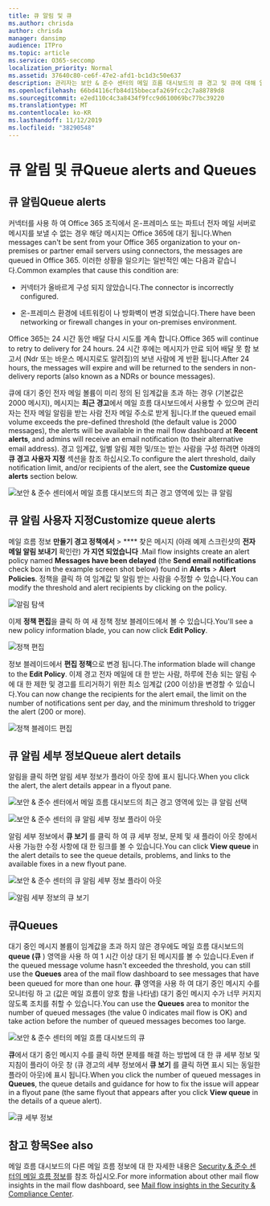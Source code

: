 ```yaml
---
title: 큐 알림 및 큐
ms.author: chrisda
author: chrisda
manager: dansimp
audience: ITPro
ms.topic: article
ms.service: O365-seccomp
localization_priority: Normal
ms.assetid: 37640c80-ce6f-47e2-afd1-bc1d3c50e637
description: 관리자는 보안 & 준수 센터의 메일 흐름 대시보드의 큐 경고 및 큐에 대해 알아볼 수 있습니다.
ms.openlocfilehash: 66bd4116cfb84d15bbecafa269fcc2c7a88789d8
ms.sourcegitcommit: e2ed110c4c3a8434f9fcc9d610069bc77bc39220
ms.translationtype: MT
ms.contentlocale: ko-KR
ms.lasthandoff: 11/12/2019
ms.locfileid: "38290548"
---
```

# <a name="queue-alerts-and-queues"></a><span data-ttu-id="c5695-103">큐 알림 및 큐</span><span class="sxs-lookup"><span data-stu-id="c5695-103">Queue alerts and Queues</span></span>

## <a name="queue-alerts"></a><span data-ttu-id="c5695-104">큐 알림</span><span class="sxs-lookup"><span data-stu-id="c5695-104">Queue alerts</span></span>

<span data-ttu-id="c5695-105">커넥터를 사용 하 여 Office 365 조직에서 온-프레미스 또는 파트너 전자 메일 서버로 메시지를 보낼 수 없는 경우 해당 메시지는 Office 365에 대기 됩니다.</span><span class="sxs-lookup"><span data-stu-id="c5695-105">When messages can't be sent from your Office 365 organization to your on-premises or partner email servers using connectors, the messages are queued in Office 365.</span></span> <span data-ttu-id="c5695-106">이러한 상황을 일으키는 일반적인 예는 다음과 같습니다.</span><span class="sxs-lookup"><span data-stu-id="c5695-106">Common examples that cause this condition are:</span></span>

- <span data-ttu-id="c5695-107">커넥터가 올바르게 구성 되지 않았습니다.</span><span class="sxs-lookup"><span data-stu-id="c5695-107">The connector is incorrectly configured.</span></span>

- <span data-ttu-id="c5695-108">온-프레미스 환경에 네트워킹이 나 방화벽이 변경 되었습니다.</span><span class="sxs-lookup"><span data-stu-id="c5695-108">There have been networking or firewall changes in your on-premises environment.</span></span>

<span data-ttu-id="c5695-109">Office 365는 24 시간 동안 배달 다시 시도를 계속 합니다.</span><span class="sxs-lookup"><span data-stu-id="c5695-109">Office 365 will continue to retry to delivery for 24 hours.</span></span> <span data-ttu-id="c5695-110">24 시간 후에는 메시지가 만료 되어 배달 못 함 보고서 (Ndr 또는 바운스 메시지로도 알려짐)의 보낸 사람에 게 반환 됩니다.</span><span class="sxs-lookup"><span data-stu-id="c5695-110">After 24 hours, the messages will expire and will be returned to the senders in non-delivery reports (also known as a NDRs or bounce messages).</span></span>

<span data-ttu-id="c5695-111">큐에 대기 중인 전자 메일 볼륨이 미리 정의 된 임계값을 초과 하는 경우 (기본값은 2000 메시지), 메시지는 **최근 경고**에서 메일 흐름 대시보드에서 사용할 수 있으며 관리자는 전자 메일 알림을 받는 사람 전자 메일 주소로 받게 됩니다.</span><span class="sxs-lookup"><span data-stu-id="c5695-111">If the queued email volume exceeds the pre-defined threshold (the default value is 2000 messages), the alerts will be available in the mail flow dashboard at **Recent alerts**, and admins will receive an email notification (to their alternative email address).</span></span> <span data-ttu-id="c5695-112">경고 임계값, 일별 알림 제한 및/또는 받는 사람을 구성 하려면 아래의 **큐 경고 사용자 지정** 섹션을 참조 하십시오.</span><span class="sxs-lookup"><span data-stu-id="c5695-112">To configure the alert threshold, daily notification limit, and/or recipients of the alert, see the **Customize queue alerts** section below.</span></span>

![보안 & 준수 센터에서 메일 흐름 대시보드의 최근 경고 영역에 있는 큐 알림](../media/5fc4a51c-6118-4270-960b-c6b176ef94ae.png)

## <a name="customize-queue-alerts"></a><span data-ttu-id="c5695-114">큐 알림 사용자 지정</span><span class="sxs-lookup"><span data-stu-id="c5695-114">Customize queue alerts</span></span>

<span data-ttu-id="c5695-115">메일 흐름 정보 **만들기 경고 정책에서** \> \*\*\*\* 찾은 메시지 (아래 예제 스크린샷의 **전자 메일 알림 보내기** 확인란) **가 지연 되었습니다** .</span><span class="sxs-lookup"><span data-stu-id="c5695-115">Mail flow insights create an alert policy named **Messages have been delayed** (the **Send email notifications** check box in the example screen shot below) found in **Alerts** \> **Alert Policies**.</span></span> <span data-ttu-id="c5695-116">정책을 클릭 하 여 임계값 및 알림 받는 사람을 수정할 수 있습니다.</span><span class="sxs-lookup"><span data-stu-id="c5695-116">You can modify the threshold and alert recipients by clicking on the policy.</span></span>

![알림 탐색](../media/efb95976-9e0b-484e-a2fd-093c5bc7a40f.png)

<span data-ttu-id="c5695-118">이제 **정책 편집**을 클릭 하 여 새 정책 정보 블레이드에서 볼 수 있습니다.</span><span class="sxs-lookup"><span data-stu-id="c5695-118">You'll see a new policy information blade, you can now click **Edit Policy**.</span></span>

![정책 편집 ](../media/ed2aceae-3ee2-4849-a17e-87915987a7dd.png)

<span data-ttu-id="c5695-120">정보 블레이드에서 **편집 정책**으로 변경 됩니다.</span><span class="sxs-lookup"><span data-stu-id="c5695-120">The information blade will change to the **Edit Policy**.</span></span> <span data-ttu-id="c5695-121">이제 경고 전자 메일에 대 한 받는 사람, 하루에 전송 되는 알림 수에 대 한 제한 및 경고를 트리거하기 위한 최소 임계값 (200 이상)을 변경할 수 있습니다.</span><span class="sxs-lookup"><span data-stu-id="c5695-121">You can now change the recipients for the alert email, the limit on the number of notifications sent per day, and the minimum threshold to trigger the alert (200 or more).</span></span>

![정책 블레이드 편집](../media/c657cc74-7867-474c-b2c9-dc478449f990.png)

## <a name="queue-alert-details"></a><span data-ttu-id="c5695-123">큐 알림 세부 정보</span><span class="sxs-lookup"><span data-stu-id="c5695-123">Queue alert details</span></span>

<span data-ttu-id="c5695-124">알림을 클릭 하면 알림 세부 정보가 플라이 아웃 창에 표시 됩니다.</span><span class="sxs-lookup"><span data-stu-id="c5695-124">When you click the alert, the alert details appear in a flyout pane.</span></span>

![보안 & 준수 센터에서 메일 흐름 대시보드의 최근 경고 영역에 있는 큐 알림 선택](../media/1f6b0e96-5b2c-41ef-9684-9d813b3fabe6.png)

![보안 & 준수 센터의 큐 알림 세부 정보 플라이 아웃](../media/105c8fff-912f-4763-8806-2740ebdecd4b.png)

<span data-ttu-id="c5695-127">알림 세부 정보에서 **큐 보기** 를 클릭 하 여 큐 세부 정보, 문제 및 새 플라이 아웃 창에서 사용 가능한 수정 사항에 대 한 링크를 볼 수 있습니다.</span><span class="sxs-lookup"><span data-stu-id="c5695-127">You can click **View queue** in the alert details to see the queue details, problems, and links to the available fixes in a new flyout pane.</span></span>

![보안 & 준수 센터의 큐 알림 세부 정보 플라이 아웃](../media/8ff60955-55ef-4f32-a966-85e02cb608d1.png)

![알림 세부 정보의 큐 보기](../media/4eb088fe-5dd9-4bf4-b959-c1bb2545c515.png)

## <a name="queues"></a><span data-ttu-id="c5695-130">큐</span><span class="sxs-lookup"><span data-stu-id="c5695-130">Queues</span></span>

<span data-ttu-id="c5695-131">대기 중인 메시지 볼륨이 임계값을 초과 하지 않은 경우에도 메일 흐름 대시보드의 **queue (큐** ) 영역을 사용 하 여 1 시간 이상 대기 된 메시지를 볼 수 있습니다.</span><span class="sxs-lookup"><span data-stu-id="c5695-131">Even if the queued message volume hasn't exceeded the threshold, you can still use the **Queues** area of the mail flow dashboard to see messages that have been queued for more than one hour.</span></span> <span data-ttu-id="c5695-132">**큐** 영역을 사용 하 여 대기 중인 메시지 수를 모니터링 하 고 (값은 메일 흐름이 양호 함을 나타냄) 대기 중인 메시지 수가 너무 커지지 않도록 조치를 취할 수 있습니다.</span><span class="sxs-lookup"><span data-stu-id="c5695-132">You can use the **Queues** area to monitor the number of queued messages (the value 0 indicates mail flow is OK) and take action before the number of queued messages becomes too large.</span></span>

![보안 & 준수 센터의 메일 흐름 대시보드의 큐](../media/0ef6e2ef-dd22-4363-9d4a-b20a00babc9f.png)

<span data-ttu-id="c5695-134">**큐**에서 대기 중인 메시지 수를 클릭 하면 문제를 해결 하는 방법에 대 한 큐 세부 정보 및 지침이 플라이 아웃 창 (큐 경고의 세부 정보에서 **큐 보기** 를 클릭 하면 표시 되는 동일한 플라이 아웃)에 표시 됩니다.</span><span class="sxs-lookup"><span data-stu-id="c5695-134">When you click the number of queued messages in **Queues**, the queue details and guidance for how to fix the issue will appear in a flyout pane (the same flyout that appears after you click **View queue** in the details of a queue alert).</span></span>

![큐 세부 정보](../media/4eb088fe-5dd9-4bf4-b959-c1bb2545c515.png)

## <a name="see-also"></a><span data-ttu-id="c5695-136">참고 항목</span><span class="sxs-lookup"><span data-stu-id="c5695-136">See also</span></span>

<span data-ttu-id="c5695-137">메일 흐름 대시보드의 다른 메일 흐름 정보에 대 한 자세한 내용은 [Security & 준수 센터의 메일 흐름 정보](mail-flow-insights-v2.md)를 참조 하십시오.</span><span class="sxs-lookup"><span data-stu-id="c5695-137">For more information about other mail flow insights in the mail flow dashboard, see [Mail flow insights in the Security & Compliance Center](mail-flow-insights-v2.md).</span></span>
